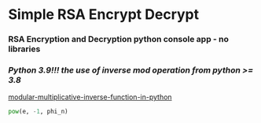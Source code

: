 # Simple RSA Encrypt Decrypt
### RSA Encryption and Decryption python console app - no libraries
### *Python 3.9!!! the use of inverse mod operation from python >= 3.8*
[modular-multiplicative-inverse-function-in-python](https://stackoverflow.com/questions/4798654/modular-multiplicative-inverse-function-in-python)

```python
pow(e, -1, phi_n)

